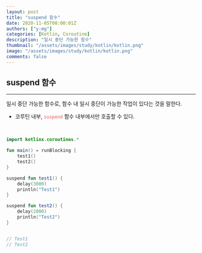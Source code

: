 ```yaml
---
layout: post
title: "suspend 함수"
date: 2020-11-05T00:00:01Z
authors: ["y-mg"]
categories: [Kotlin, Coroutine]
description: "일시 중단 가능한 함수"
thumbnail: "/assets/images/study/kotlin/kotlin.png"
image: "/assets/images/study/kotlin/kotlin.png"
comments: false
---
```



## suspend 함수
***
일시 중단 가능한 함수로, 함수 내 일시 중단이 가능한 작업이 있다는 것을 말한다.
- 코루틴 내부, <code style="color: #eb5657;">suspend</code> 함수 내부에서만 호출할 수 있다.
<br/>

```kotlin
import kotlinx.coroutines.*

fun main() = runBlocking {
    test1()
    test2()
}

suspend fun test1() {
    delay(3000)
    println("Test1")
}

suspend fun test2() {
    delay(2000)
    println("Test2")
}


// Test1
// Test2
```